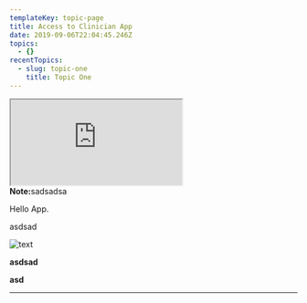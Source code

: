 ```yaml
---
templateKey: topic-page
title: Access to Clinician App
date: 2019-09-06T22:04:45.246Z
topics:
  - {}
recentTopics:
  - slug: topic-one
    title: Topic One
---
```

<iframe class="video-custom-component" src="https://www.youtube.com/embed/rPRvB2Tanos"></iframe>

<div class="custom-alert-text"><b> Note:</b>sadsadsa</div>

Hello App.

asdsad

![text](/img/chemex.jpg "title test")

**asdsad**

**asd**

- - -
